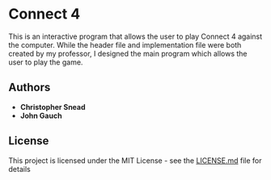# Connect 4

This is an interactive program that allows the user to play Connect 4 against the computer. While the header file and implementation file were both created by my professor, I designed the main program which allows the user to play the game.

## Authors

* **Christopher Snead**
* **John Gauch**

## License

This project is licensed under the MIT License - see the [LICENSE.md](LICENSE.md) file for details
